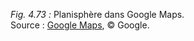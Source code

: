 *Fig. 4.73 :* Planisphère dans Google Maps.  
Source : [Google Maps](https://www.google.be/maps/@17.1741443,-8.8322025,3z), © Google.